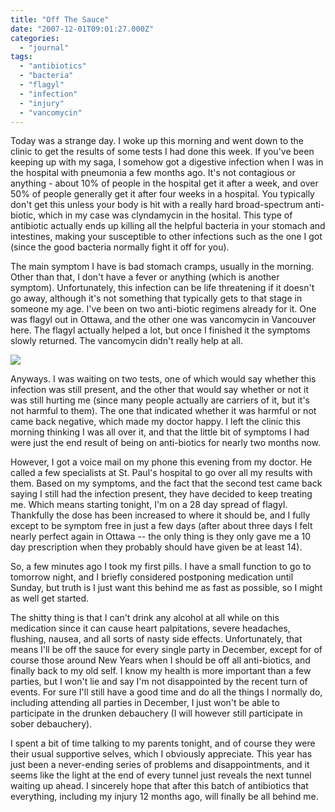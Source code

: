 ```yaml
---
title: "Off The Sauce"
date: "2007-12-01T09:01:27.000Z"
categories: 
  - "journal"
tags: 
  - "antibiotics"
  - "bacteria"
  - "flagyl"
  - "infection"
  - "injury"
  - "vancomycin"
---
```


Today was a strange day. I woke up this morning and went down to the clinic to get the results of some tests I had done this week. If you've been keeping up with my saga, I somehow got a digestive infection when I was in the hospital with pneumonia a few months ago. It's not contagious or anything - about 10% of people in the hospital get it after a week, and over 50% of people generally get it after four weeks in a hospital. You typically don't get this unless your body is hit with a really hard broad-spectrum anti-biotic, which in my case was clyndamycin in the hosital. This type of antibiotic actually ends up killing all the helpful bacteria in your stomach and intestines, making your susceptible to other infections such as the one I got (since the good bacteria normally fight it off for you).

The main symptom I have is bad stomach cramps, usually in the morning. Other than that, I don't have a fever or anything (which is another symptom). Unfortunately, this infection can be life threatening if it doesn't go away, although it's not something that typically gets to that stage in someone my age. I've been on two anti-biotic regimens already for it. One was flagyl out in Ottawa, and the other one was vancomycin in Vancouver here. The flagyl actually helped a lot, but once I finished it the symptoms slowly returned. The vancomycin didn't really help at all.

![](http://farm3.static.flickr.com/2009/1696867309_ffab4d2f24.jpg?v=0)

Anyways. I was waiting on two tests, one of which would say whether this infection was still present, and the other that would say whether or not it was still hurting me (since many people actually are carriers of it, but it's not harmful to them). The one that indicated whether it was harmful or not came back negative, which made my doctor happy. I left the clinic this morning thinking I was all over it, and that the little bit of symptoms I had were just the end result of being on anti-biotics for nearly two months now.

However, I got a voice mail on my phone this evening from my doctor. He called a few specialists at St. Paul's hospital to go over all my results with them. Based on my symptoms, and the fact that the second test came back saying I still had the infection present, they have decided to keep treating me. Which means starting tonight, I'm on a 28 day spread of flagyl. Thankfully the dose has been increased to where it should be, and I fully except to be symptom free in just a few days (after about three days I felt nearly perfect again in Ottawa -- the only thing is they only gave me a 10 day prescription when they probably should have given be at least 14).

So, a few minutes ago I took my first pills. I have a small function to go to tomorrow night, and I briefly considered postponing medication until Sunday, but truth is I just want this behind me as fast as possible, so I might as well get started.

The shitty thing is that I can't drink any alcohol at all while on this medication since it can cause heart palpitations, severe headaches, flushing, nausea, and all sorts of nasty side effects. Unfortunately, that means I'll be off the sauce for every single party in December, except for of course those around New Years when I should be off all anti-biotics, and finally back to my old self. I know my health is more important than a few parties, but I won't lie and say I'm not disappointed by the recent turn of events. For sure I'll still have a good time and do all the things I normally do, including attending all parties in December, I just won't be able to participate in the drunken debauchery (I will however still participate in sober debauchery).

I spent a bit of time talking to my parents tonight, and of course they were their usual supportive selves, which I obviously appreciate. This year has just been a never-ending series of problems and disappointments, and it seems like the light at the end of every tunnel just reveals the next tunnel waiting up ahead. I sincerely hope that after this batch of antibiotics that everything, including my injury 12 months ago, will finally be all behind me.
